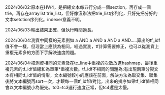 2024/06/02:原本在HW4，是把總文本每五行分成一個section，再存成一個trie，再存在arraylist<Trie> trie_list，但好像沒辦法把trie_list序列化，只好先把分好的文本setction序列化。indexer意義不明。

2024/06/03:輸出結果正確，但執行時間過長。

2024/06/04:測資中同樣的元素例如 a AND a AND a AND a AND.....算出的tf_idf值不會一樣，但理當上應該為相同，經過實測，tf計算需要修正，也可以從測資上重複元素多的方面下手解決速度問題。

2024/06/04:把測資相同的元素及在tc_line中重複的次數放進hashmap，最後重複元素的tf_idf值總和為單筆*重複次數。tf_idf不相同的問題為:有出現兩筆分裂文本有相同tf_idf值的情形，文本編號較小的應該在前面，解決方法為取交集、聯集後將文本編號再sort一次，才跟每一個tf_idf值對比，出來的排序如果tf_idf值相同會以文本編號小為優先。tc0~tc3運行速度正常，但tc4還是太慢。
